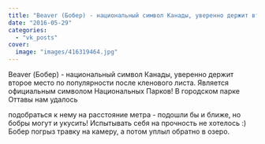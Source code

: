 ```yaml
---
title: "Beaver (Бобер) - национальный символ Канады, уверенно держит второе место по популярности после клен..."
date: "2016-05-29"
categories: 
  - "vk_posts"
cover:
  image: "images/416319464.jpg"
---
```


Beaver (Бобер) - национальный символ Канады, уверенно держит второе место по популярности после кленового листа. Является официальным символом Национальных Парков! В городском парке Оттавы нам удалось

<!--more--> подобраться к нему на расстояние метра - подошли бы и ближе, но бобры могут и укусить! Испытывать себя на прочность не хотелось :) Бобер погрыз травку на камеру, а потом уплыл обратно в озеро.
